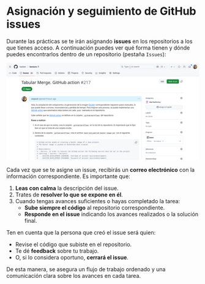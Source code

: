 # Asignación y seguimiento de GitHub issues

Durante las prácticas se te irán asignando **issues** en los repositorios a los que tienes acceso. A continuación puedes ver qué forma tienen y dónde puedes encontrarlos dentro de un repositorio (pestaña `Issues`):

![GitHub issue](../images/github-issue.png "GitHub issue")

Cada vez que se te asigne un issue, recibirás un **correo electrónico** con la información correspondiente. Es importante que:

1. **Leas con calma** la descripción del issue.  
2. Trates de **resolver lo que se expone en él**.  
3. Cuando tengas avances suficientes o hayas completado la tarea:  
   - **Sube siempre el código** al repositorio correspondiente.  
   - **Responde en el issue** indicando los avances realizados o la solución final.  

Ten en cuenta que la persona que creó el issue será quien:  
- Revise el código que subiste en el repositorio.  
- Te dé **feedback** sobre tu trabajo.  
- O, si lo considera oportuno, **cerrará el issue**.  

De esta manera, se asegura un flujo de trabajo ordenado y una comunicación clara sobre los avances en cada tarea.
